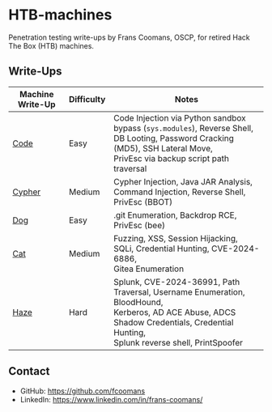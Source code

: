# HTB-machines

Penetration testing write-ups by Frans Coomans, OSCP, for retired Hack The Box (HTB) machines. 

## Write-Ups

| Machine Write-Up           | Difficulty | Notes                                                                                                                                                                                     |
| -------------------------- | ---------- | ----------------------------------------------------------------------------------------------------------------------------------------------------------------------------------------- |
| [Code](Code/README.md)     | Easy       | Code Injection via Python sandbox bypass (`sys.modules`), Reverse Shell, <br>DB Looting, Password Cracking (MD5), SSH Lateral Move, <br>PrivEsc via backup script path traversal          |
| [Cypher](Cypher/README.md) | Medium     | Cypher Injection, Java JAR Analysis, Command Injection, Reverse Shell, <br>PrivEsc (BBOT)                                                                                                 |
| [Dog](Dog/README.md)       | Easy       | .git Enumeration, Backdrop RCE, PrivEsc (bee)                                                                                                                                             |
| [Cat](Cat/README.md)       | Medium     | Fuzzing, XSS, Session Hijacking, SQLi, Credential Hunting, CVE-2024-6886, <br>Gitea Enumeration                                                                                           |
| [Haze](Haze/README.md)     | Hard       | Splunk, CVE-2024-36991, Path Traversal, Username Enumeration, BloodHound,  <br>Kerberos, AD ACE Abuse, ADCS Shadow Credentials, Credential Hunting,<br>Splunk reverse shell, PrintSpoofer |

## Contact

- GitHub: https://github.com/fcoomans
- LinkedIn: https://www.linkedin.com/in/frans-coomans/